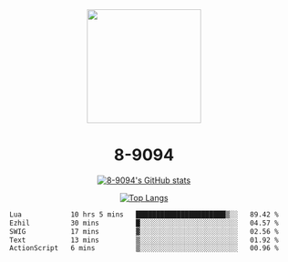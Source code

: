 <div align="center">
  <img src="[https://avatars.githubusercontent.com/u/73003857?v=4](https://cdn.discordapp.com/attachments/1022673925198577677/1105917345601433670/9094.png)" width="200px"/>
  <h1>8-9094</h1>

[![8-9094's GitHub stats](https://github-readme-stats.vercel.app/api?username=8-9094&show_icons=true&theme=synthwave)](https://github.com/anuraghazra/github-readme-stats)

[![Top Langs](https://github-readme-stats.vercel.app/api/top-langs/?username=8-9094&layout=compact&theme=synthwave)](https://github.com/Wrath-cyber/github-readme-stats)
 
<!--START_SECTION:waka-->

```txt
Lua            10 hrs 5 mins   ██████████████████████▒░░   89.42 %
Ezhil          30 mins         █░░░░░░░░░░░░░░░░░░░░░░░░   04.57 %
SWIG           17 mins         ▓░░░░░░░░░░░░░░░░░░░░░░░░   02.56 %
Text           13 mins         ▒░░░░░░░░░░░░░░░░░░░░░░░░   01.92 %
ActionScript   6 mins          ▒░░░░░░░░░░░░░░░░░░░░░░░░   00.96 %
```

<!--END_SECTION:waka-->

